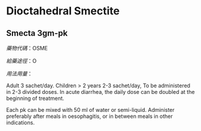 # Dioctahedral Smectite

## Smecta 3gm-pk

*藥物代碼*：OSME

*給藥途徑*：O

*用法用量*：

Adult 3 sachet/day. Children > 2 years 2-3 sachet/day, To be administered in 2-3 divided doses. In acute diarrhea, the daily dose can be doubled at the beginning of treatment.

Each pk can be mixed with 50 ml of water or semi-liquid.
Administer preferably after meals in oesophagitis, or in between meals in other indications.

